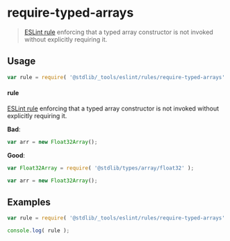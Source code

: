 # require-typed-arrays

> [ESLint rule][eslint-rules] enforcing that a typed array constructor is not invoked without explicitly requiring it.

<section class="intro">

</section>

<!-- /.intro -->

<section class="usage">

## Usage

```javascript
var rule = require( '@stdlib/_tools/eslint/rules/require-typed-arrays' );
```

#### rule

[ESLint rule][eslint-rules] enforcing that a typed array constructor is not invoked without explicitly requiring it.

**Bad**:

<!-- eslint-disable stdlib/require-typed-arrays -->

```javascript
var arr = new Float32Array();
```

**Good**:

``` javascript 
var Float32Array = require( '@stdlib/types/array/float32' );

var arr = new Float32Array();
```

</section>

<!-- /.usage -->

<section class="examples">

## Examples

```javascript
var rule = require( '@stdlib/_tools/eslint/rules/require-typed-arrays' );

console.log( rule );
```

</section>

<!-- /.examples -->

<section class="links">

[eslint-rules]: https://eslint.org/docs/developer-guide/working-with-rules

</section>

<!-- /.links -->
